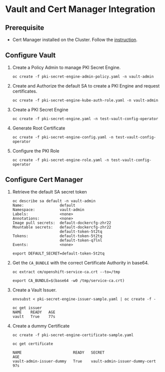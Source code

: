 # Vault and Cert Manager Integration

## Prerequisite

- Cert Manager installed on the Cluster. Follow the [instruction](https://cert-manager.io/docs/installation/operator-lifecycle-manager/).

## Configure Vault

1. Create a Policy Admin to manage PKI Secret Engine.

    `oc create -f pki-secret-engine-admin-policy.yaml -n vault-admin`

2. Create and Authorize the default SA to create a PKI Engine and request certificates.

    `oc create -f pki-secret-engine-kube-auth-role.yaml -n vault-admin`

3. Create a PKI Secret Engine

    `oc create -f pki-secret-engine.yaml -n test-vault-config-operator`

4. Generate Root Certificate

    `oc create -f pki-secret-engine-config.yaml -n test-vault-config-operator`

5. Configure the PKI Role

    `oc create -f pki-secret-engine-role.yaml -n test-vault-config-operator`


## Configure Cert Manager

1. Retrieve the default SA secret token

    ```
    oc describe sa default -n vault-admin
    Name:                default
    Namespace:           vault-admin
    Labels:              <none>
    Annotations:         <none>
    Image pull secrets:  default-dockercfg-zhr22
    Mountable secrets:   default-dockercfg-zhr22
                         default-token-5t2tq
    Tokens:              default-token-5t2tq
                         default-token-q7lnl
    Events:              <none>

    export DEFAULT_SECRET=default-token-5t2tq
    ```


2. Get the `CA_BUNDLE` with the correct Certificate Authority in base64.
    
    ```
    oc extract cm/openshift-service-ca.crt --to=/tmp

    export CA_BUNDLE=$(base64 -w0 /tmp/service-ca.crt)
    ```

3. Create a Vault Issuer.

    ```
    envsubst < pki-secret-engine-issuer-sample.yaml | oc create -f -

    oc get issuer
    NAME    READY   AGE
    vault   True    77s
    ```

3. Create a dummy Certificate

    ```
    oc create -f pki-secret-engine-certificate-sample.yaml
    
    oc get certificate

    NAME                       READY   SECRET                          AGE
    vault-admin-issuer-dummy   True    vault-admin-issuer-dummy-cert   97s
    ```